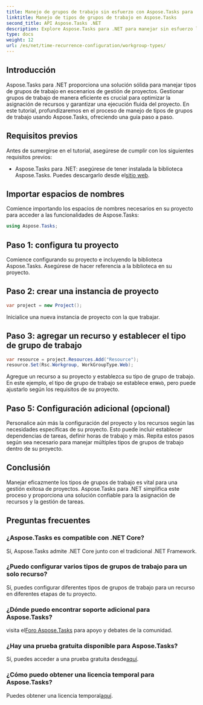 ```yaml
---
title: Manejo de grupos de trabajo sin esfuerzo con Aspose.Tasks para .NET
linktitle: Manejo de tipos de grupos de trabajo en Aspose.Tasks
second_title: API Aspose.Tasks .NET
description: Explore Aspose.Tasks para .NET para manejar sin esfuerzo los tipos de grupos de trabajo en su proyecto. Optimice la asignación de recursos y mejore la gestión de proyectos.
type: docs
weight: 12
url: /es/net/time-recurrence-configuration/workgroup-types/
---
```

## Introducción
Aspose.Tasks para .NET proporciona una solución sólida para manejar tipos de grupos de trabajo en escenarios de gestión de proyectos. Gestionar grupos de trabajo de manera eficiente es crucial para optimizar la asignación de recursos y garantizar una ejecución fluida del proyecto. En este tutorial, profundizaremos en el proceso de manejo de tipos de grupos de trabajo usando Aspose.Tasks, ofreciendo una guía paso a paso.
## Requisitos previos
Antes de sumergirse en el tutorial, asegúrese de cumplir con los siguientes requisitos previos:
-  Aspose.Tasks para .NET: asegúrese de tener instalada la biblioteca Aspose.Tasks. Puedes descargarlo desde el[sitio web](https://releases.aspose.com/tasks/net/).
## Importar espacios de nombres
Comience importando los espacios de nombres necesarios en su proyecto para acceder a las funcionalidades de Aspose.Tasks:
```csharp
using Aspose.Tasks;
```
## Paso 1: configura tu proyecto
Comience configurando su proyecto e incluyendo la biblioteca Aspose.Tasks. Asegúrese de hacer referencia a la biblioteca en su proyecto.
## Paso 2: crear una instancia de proyecto
```csharp
var project = new Project();
```
Inicialice una nueva instancia de proyecto con la que trabajar.
## Paso 3: agregar un recurso y establecer el tipo de grupo de trabajo
```csharp
var resource = project.Resources.Add("Resource");
resource.Set(Rsc.Workgroup, WorkGroupType.Web);
```
 Agregue un recurso a su proyecto y establezca su tipo de grupo de trabajo. En este ejemplo, el tipo de grupo de trabajo se establece en`Web`, pero puede ajustarlo según los requisitos de su proyecto.
## Paso 5: Configuración adicional (opcional)
Personalice aún más la configuración del proyecto y los recursos según las necesidades específicas de su proyecto. Esto puede incluir establecer dependencias de tareas, definir horas de trabajo y más.
Repita estos pasos según sea necesario para manejar múltiples tipos de grupos de trabajo dentro de su proyecto.
## Conclusión
Manejar eficazmente los tipos de grupos de trabajo es vital para una gestión exitosa de proyectos. Aspose.Tasks para .NET simplifica este proceso y proporciona una solución confiable para la asignación de recursos y la gestión de tareas.
## Preguntas frecuentes
### ¿Aspose.Tasks es compatible con .NET Core?
Sí, Aspose.Tasks admite .NET Core junto con el tradicional .NET Framework.
### ¿Puedo configurar varios tipos de grupos de trabajo para un solo recurso?
Sí, puedes configurar diferentes tipos de grupos de trabajo para un recurso en diferentes etapas de tu proyecto.
### ¿Dónde puedo encontrar soporte adicional para Aspose.Tasks?
 visita el[Foro Aspose.Tasks](https://forum.aspose.com/c/tasks/15) para apoyo y debates de la comunidad.
### ¿Hay una prueba gratuita disponible para Aspose.Tasks?
 Sí, puedes acceder a una prueba gratuita desde[aquí](https://releases.aspose.com/).
### ¿Cómo puedo obtener una licencia temporal para Aspose.Tasks?
 Puedes obtener una licencia temporal[aquí](https://purchase.aspose.com/temporary-license/).